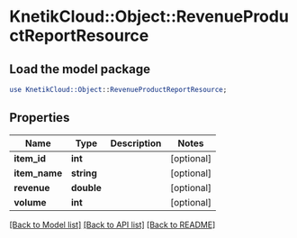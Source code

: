 # KnetikCloud::Object::RevenueProductReportResource

## Load the model package
```perl
use KnetikCloud::Object::RevenueProductReportResource;
```

## Properties
Name | Type | Description | Notes
------------ | ------------- | ------------- | -------------
**item_id** | **int** |  | [optional] 
**item_name** | **string** |  | [optional] 
**revenue** | **double** |  | [optional] 
**volume** | **int** |  | [optional] 

[[Back to Model list]](../README.md#documentation-for-models) [[Back to API list]](../README.md#documentation-for-api-endpoints) [[Back to README]](../README.md)


